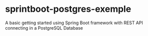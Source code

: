 # sprintboot-postgres-exemple
A basic getting started using Spring Boot framework with REST API connecting in a PostgreSQL Database
